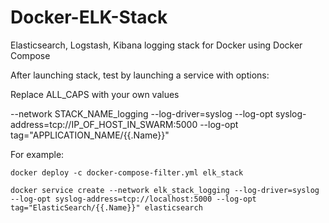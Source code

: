 # Docker-ELK-Stack
Elasticsearch, Logstash, Kibana logging stack for Docker using Docker Compose


After launching stack, test by launching a service with options:

Replace ALL_CAPS with your own values

--network STACK_NAME_logging --log-driver=syslog --log-opt syslog-address=tcp://IP_OF_HOST_IN_SWARM:5000 --log-opt tag="APPLICATION_NAME/{{.Name}}"


For example:

`docker deploy -c docker-compose-filter.yml elk_stack`

`docker service create --network elk_stack_logging --log-driver=syslog --log-opt syslog-address=tcp://localhost:5000 --log-opt tag="ElasticSearch/{{.Name}}" elasticsearch`
